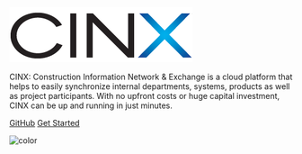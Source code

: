 
![logo](assets/images/logo.png)

CINX: Construction Information Network & Exchange is a cloud platform that helps to easily synchronize internal departments, systems, products as well as project participants. 
With no upfront costs or huge capital investment, CINX can be up and running in just minutes.

<div class="buttons">
  <a href="https://github.com/cinx-api/js-library/" target="_blank"><span>GitHub</span></a>
  <a href="#/README"><span>Get Started</span></a>
</div>

![color](#ffffff)
